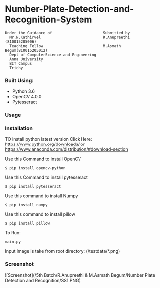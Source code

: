 # Number-Plate-Detection-and-Recognition-System
`````
Under the Guidance of                       Submitted by
  Mr.N.Kathirvel                            R.Anupreethi  (810015205006)
  Teaching Fellow                           M.Asmath Begum(810015205012)
  Dept of ComputerScience and Engineering
  Anna University
  BIT Campus
  Trichy
`````
### Built Using:
* Python 3.6
* OpenCV 4.0.0
* Pytesseract 
### Usage
### Installation
TO install python latest version Click Here: https://www.python.org/downloads/ or https://www.anaconda.com/distribution/#download-section

Use this Command to install OpenCV

``
$ pip install opencv-python
``

Use this Command to install pytesseract

``
$ pip install pytesseract
``

Use this command to install Numpy

``
$ pip install numpy
``

Use this command to install pillow

````
$ pip install pillow
````
To Run:
````
main.py
````
Input image is take from root directory: (/testdata/*.png) 
### Screenshot
![Screenshot](/5th Batch/R.Anupreethi & M.Asmath Begum/Number Plate Detection and Recognition/SS1.PNG)


